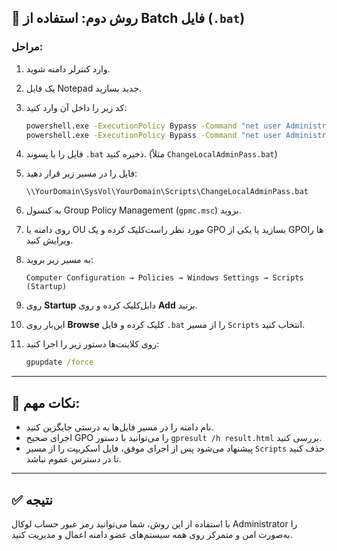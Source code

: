 
## 💾 روش دوم: استفاده از Batch فایل (`.bat`)

### مراحل:

1. وارد کنترلر دامنه شوید.

2. یک فایل Notepad جدید بسازید.

3. کد زیر را داخل آن وارد کنید:

    ```bat
    powershell.exe -ExecutionPolicy Bypass -Command "net user Administrator /active:yes"
    powershell.exe -ExecutionPolicy Bypass -Command "net user Administrator 'Geo@2025Strong'"

    ```

4. فایل را با پسوند `.bat` ذخیره کنید. (مثلاً `ChangeLocalAdminPass.bat`)

5. فایل را در مسیر زیر قرار دهید:  
    ```
    \\YourDomain\SysVol\YourDomain\Scripts\ChangeLocalAdminPass.bat
    ```

6. به کنسول Group Policy Management (`gpmc.msc`) بروید.

7. روی دامنه یا OU مورد نظر راست‌کلیک کرده و یک GPO بسازید یا یکی از GPOها را ویرایش کنید.

8. به مسیر زیر بروید:

    ```
    Computer Configuration → Policies → Windows Settings → Scripts (Startup)
    ```

9. روی **Startup** دابل‌کلیک کرده و روی **Add** بزنید.

10. این‌بار روی **Browse** کلیک کرده و فایل `.bat` را از مسیر `Scripts` انتخاب کنید.

11. روی کلاینت‌ها دستور زیر را اجرا کنید:

    ```cmd
    gpupdate /force
    ```

---

## 📌 نکات مهم:

- نام دامنه را در مسیر فایل‌ها به درستی جایگزین کنید.
- اجرای صحیح GPO را می‌توانید با دستور `gpresult /h result.html` بررسی کنید.
- پیشنهاد می‌شود پس از اجرای موفق، فایل اسکریپت را از مسیر `Scripts` حذف کنید تا در دسترس عموم نباشد.

---

## ✅ نتیجه

با استفاده از این روش، شما می‌توانید رمز عبور حساب لوکال Administrator را به‌صورت امن و متمرکز روی همه سیستم‌های عضو دامنه اعمال و مدیریت کنید.
